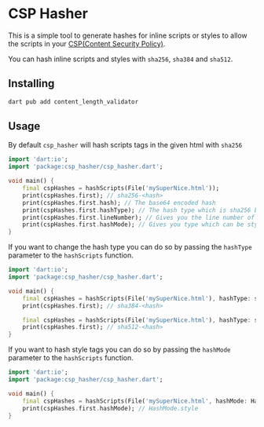 # CSP Hasher

This is a simple tool to generate hashes for inline scripts or styles to allow the scripts in your [CSP(Content Security Policy)](https://developer.mozilla.org/en-US/docs/Web/HTTP/CSP).

You can hash inline scripts and styles with `sha256`, `sha384` and `sha512`.

## Installing

```bash
dart pub add content_length_validator
```

## Usage

By default `csp_hasher` will hash scripts tags in the given html with `sha256`

```dart
import 'dart:io';
import 'package:csp_hasher/csp_hasher.dart';

void main() {
    final cspHashes = hashScripts(File('mySuperNice.html'));
    print(cspHashes.first); // sha256-<hash>
    print(cspHashes.first.hash); // The base64 encoded hash
    print(cspHashes.first.hashType); // The hash type which is sha256 by default
    print(cspHashes.first.lineNumber); // Gives you the line number of the script tag in the html
    print(cspHashes.first.hashMode); // Gives you type which can be style or script
}
```

If you want to change the hash type you can do so by passing the `hashType` parameter to the `hashScripts` function.

```dart
import 'dart:io';
import 'package:csp_hasher/csp_hasher.dart';

void main() {
    final cspHashes = hashScripts(File('mySuperNice.html'), hashType: sha384);
    print(cspHashes.first); // sha384-<hash>

    final cspHashes = hashScripts(File('mySuperNice.html'), hashType: sha512);
    print(cspHashes.first); // sha512-<hash>
}
```

If you want to hash style tags you can do so by passing the `hashMode` parameter to the `hashScripts` function.

```dart
import 'dart:io';
import 'package:csp_hasher/csp_hasher.dart';

void main() {
    final cspHashes = hashScripts(File('mySuperNice.html', hashMode: HashMode.style);
    print(cspHashes.first.hashMode); // HashMode.style
}
```
